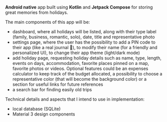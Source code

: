 **Android native** app built using **Kotlin** and **Jetpack Compose** for storing great memories from holidays.

The main components of this app will be:   
- dashboard, where all holidays will be listed, along with their type label (family, business, romantic, solo), date, title and representative photo
- settings page, where the user has the possibility to add a PIN code to their app (like a real journal 🙂), to modify their name (for a friendly and personalized UI), to change their app theme (light/dark mode)
- add holiday page, requesting holiday details such as name, type, length, events on days, accommodation, favorite places pinned on a map, favorite photos or videos. Optional features could be an expenses calculator to keep track of the budget allocated, a possibility to choose a representative color (that will become the background color) or a section for useful links for future references
- a search bar for finding easily old trips

Technical details and aspects that I intend to use in implementation:
- local database (SQLite)
- Material 3 design components
